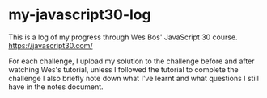 # my-javascript30-log
This is a log of my progress through Wes Bos' JavaScript 30 course. https://javascript30.com/

For each challenge, I upload my solution to the challenge before and after watching Wes's tutorial, unless I followed the tutorial to complete the challenge I also briefly note down what I've learnt and what questions I still have in the notes document.
